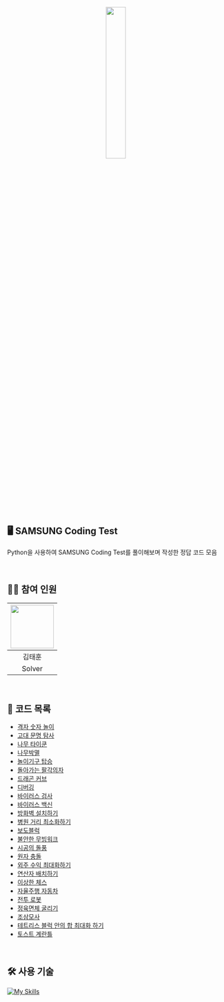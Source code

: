 <p align="center">
  <img src="https://github.com/user-attachments/assets/c79fc106-ef74-44dd-a4a8-b5ead3c5bec5" width="30%">
</p>

## 🖥️ SAMSUNG Coding Test
Python을 사용하여 SAMSUNG Coding Test를 풀이해보며 작성한 정답 코드 모음

<br>

## 🧑‍💻 참여 인원
|  <img src="https://github.com/user-attachments/assets/9bbe9e79-04b6-44b1-a68c-eae5a049c2ad" width="100" height="100">  |
|:---:|
| 김태훈 |
| Solver|

<br>

## 📁 코드 목록
- [격자 숫자 놀이](https://github.com/zmtmqhdl/SAMSUNG_Coding_Test/blob/main/%EA%B2%A9%EC%9E%90_%EC%88%AB%EC%9E%90_%EB%86%80%EC%9D%B4.py)
- [고대 문명 탐사](https://github.com/zmtmqhdl/SAMSUNG_Coding_Test/blob/main/%EA%B3%A0%EB%8C%80_%EB%AC%B8%EB%AA%85_%EC%9C%A0%EC%A0%81_%ED%83%90%EC%82%AC.py)
- [나무 타이쿤](https://github.com/zmtmqhdl/SAMSUNG_Coding_Test/blob/main/%EB%82%98%EB%AC%B4_%ED%83%80%EC%9D%B4%EC%BF%A4.py)
- [나무박멸](https://github.com/zmtmqhdl/SAMSUNG_Coding_Test/blob/main/%EB%82%98%EB%AC%B4%EB%B0%95%EB%A9%B8.py)
- [놀이기구 탑승](https://github.com/zmtmqhdl/SAMSUNG_Coding_Test/blob/main/%EB%86%80%EC%9D%B4%EA%B8%B0%EA%B5%AC_%ED%83%91%EC%8A%B9.py)
- [돌아가는 팔각의자](https://github.com/zmtmqhdl/SAMSUNG_Coding_Test/blob/main/%EB%8F%8C%EC%95%84%EA%B0%80%EB%8A%94_%ED%8C%94%EA%B0%81%EC%9D%98%EC%9E%90.py)
- [드래곤 커브](https://github.com/zmtmqhdl/SAMSUNG_Coding_Test/blob/main/%EB%93%9C%EB%9E%98%EA%B3%A4_%EC%BB%A4%EB%B8%8C.py)
- [디버깅](https://github.com/zmtmqhdl/SAMSUNG_Coding_Test/blob/main/%EB%94%94%EB%B2%84%EA%B9%85.py)
- [바이러스 검사](https://github.com/zmtmqhdl/SAMSUNG_Coding_Test/blob/main/%EB%B0%94%EC%9D%B4%EB%9F%AC%EC%8A%A4_%EA%B2%80%EC%82%AC.py)
- [바이러스 백신](https://github.com/zmtmqhdl/SAMSUNG_Coding_Test/blob/main/%EB%B0%94%EC%9D%B4%EB%9F%AC%EC%8A%A4_%EB%B0%B1%EC%8B%A0.py)
- [방화벽 설치하기](https://github.com/zmtmqhdl/SAMSUNG_Coding_Test/blob/main/%EB%B0%A9%ED%99%94%EB%B2%BD_%EC%84%A4%EC%B9%98%ED%95%98%EA%B8%B0.py)
- [병원 거리 최소화하기](https://github.com/zmtmqhdl/SAMSUNG_Coding_Test/blob/main/%EB%B3%91%EC%9B%90_%EA%B1%B0%EB%A6%AC_%EC%B5%9C%EC%86%8C%ED%99%94%ED%95%98%EA%B8%B0.py)
- [보도블럭](https://github.com/zmtmqhdl/SAMSUNG_Coding_Test/blob/main/%EB%B3%B4%EB%8F%84%EB%B8%94%EB%9F%AD.py)
- [불안한 무빙워크](https://github.com/zmtmqhdl/SAMSUNG_Coding_Test/blob/main/%EB%B6%88%EC%95%88%ED%95%9C_%EB%AC%B4%EB%B9%99%EC%9B%8C%ED%81%AC.py)
- [시공의 돌풍](https://github.com/zmtmqhdl/SAMSUNG_Coding_Test/blob/main/%EC%8B%9C%EA%B3%B5%EC%9D%98_%EB%8F%8C%ED%92%8D.py)
- [원자 충돌](https://github.com/zmtmqhdl/SAMSUNG_Coding_Test/blob/main/%EC%9B%90%EC%9E%90_%EC%B6%A9%EB%8F%8C.py)
- [외주 수익 최대화하기](https://github.com/zmtmqhdl/SAMSUNG_Coding_Test/blob/main/%EC%99%B8%EC%A3%BC_%EC%88%98%EC%9D%B5_%EC%B5%9C%EB%8C%80%ED%99%94%ED%95%98%EA%B8%B0.py)
- [연산자 배치하기](https://github.com/zmtmqhdl/SAMSUNG_Coding_Test/blob/main/%EC%97%B0%EC%82%B0%EC%9E%90_%EB%B0%B0%EC%B9%98%ED%95%98%EA%B8%B0.py)
- [이상한 체스](https://github.com/zmtmqhdl/SAMSUNG_Coding_Test/blob/main/%EC%9D%B4%EC%83%81%ED%95%9C_%EC%B2%B4%EC%8A%A4.py)
- [자율주행 자동차](https://github.com/zmtmqhdl/SAMSUNG_Coding_Test/blob/main/%EC%9E%90%EC%9C%A8%EC%A3%BC%ED%96%89_%EC%9E%90%EB%8F%99%EC%B0%A8.py)
- [전투 로봇](https://github.com/zmtmqhdl/SAMSUNG_Coding_Test/blob/main/%EC%A0%84%ED%88%AC_%EB%A1%9C%EB%B4%87.py)
- [정육면체 굴리기](https://github.com/zmtmqhdl/SAMSUNG_Coding_Test/blob/main/%EC%A0%95%EC%9C%A1%EB%A9%B4%EC%B2%B4_%EA%B5%B4%EB%A6%AC%EA%B8%B0.py)
- [조삼모사](https://github.com/zmtmqhdl/SAMSUNG_Coding_Test/blob/main/%EC%A1%B0%EC%82%BC%EB%AA%A8%EC%82%AC.py)
- [테트리스 블럭 안의 합 최대화 하기](https://github.com/zmtmqhdl/SAMSUNG_Coding_Test/blob/main/%ED%85%8C%ED%8A%B8%EB%A6%AC%EC%8A%A4_%EB%B8%94%EB%9F%AD_%EC%95%88%EC%9D%98_%ED%95%A9_%EC%B5%9C%EB%8C%80%ED%99%94_%ED%95%98%EA%B8%B0.py)
- [토스트 계란틀](https://github.com/zmtmqhdl/SAMSUNG_Coding_Test/blob/main/%ED%86%A0%EC%8A%A4%ED%8A%B8_%EA%B3%84%EB%9E%80%ED%8B%80.py)

<br>

## 🛠️ 사용 기술
[![My Skills](https://skillicons.dev/icons?i=py)](https://skillicons.dev)
